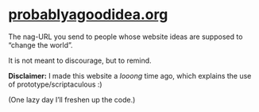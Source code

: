 [probablyagoodidea.org](http://probablyagoodidea.org)
=====================================================

The nag-URL you send to people whose website ideas are supposed to “change the world”.

It is not meant to discourage, but to remind.

**Disclaimer:** I made this website a *looong* time ago, which explains the use of prototype/scriptaculous :)

(One lazy day I’ll freshen up the code.)
